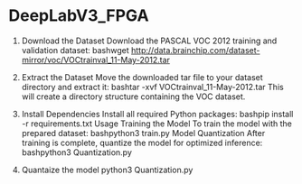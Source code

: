 # DeepLabV3_FPGA
1. Download the Dataset
Download the PASCAL VOC 2012 training and validation dataset:
bashwget http://data.brainchip.com/dataset-mirror/voc/VOCtrainval_11-May-2012.tar
2. Extract the Dataset
Move the downloaded tar file to your dataset directory and extract it:
bashtar -xvf VOCtrainval_11-May-2012.tar
This will create a directory structure containing the VOC dataset.
3. Install Dependencies
Install all required Python packages:
bashpip install -r requirements.txt
Usage
Training the Model
To train the model with the prepared dataset:
bashpython3 train.py
Model Quantization
After training is complete, quantize the model for optimized inference:
bashpython3 Quantization.py

5. Quantaize the model
   python3 Quantization.py

   
